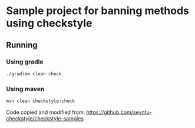 # Sample project for banning methods using checkstyle

## Running
### Using gradle
```bash
./gradlew clean check
```
### Using maven
```bash
mvn clean checkstyle:check
```

Code copied and modified from: https://github.com/sevntu-checkstyle/checkstyle-samples
